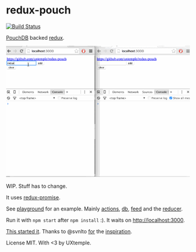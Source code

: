 # redux-pouch

[![Build
Status](https://travis-ci.org/UXtemple/redux-pouch.svg)](https://travis-ci.org/UXtemple/redux-pouch)

[PouchDB](http://pouchdb.com) backed [redux](https://github.com/rackt/redux).

![demo](demo.gif?raw=true)

WIP. Stuff has to change.

It uses [redux-promise](https://github.com/acdlite/redux-promise/tree/sequence).

See [playground](playground/) for an example. Mainly [actions](playground/boxes/actions.es6),
[db](playground/boxes/db.es6), [feed](playground/boxes/feed.es6) and the
[reducer](playground/boxes/reducer.es6).

Run it with `npm start` after `npm install` :). It waits on [http://localhost:3000](http://localhost:3000).

[This started it](https://twitter.com/dariocravero/status/649685584135372800).
Thanks to @svnlto [for](https://twitter.com/svenlito/status/649734486771531776) the [inspiration](https://gist.github.com/svnlto/975f4432f46ed111012a).

License MIT.
With <3 by UXtemple.
